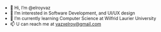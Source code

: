 - 👋 Hi, I’m @elroyvaz
- 👀 I’m interested in Software Development, and UI/UX design
- 🌱 I’m currently learning Computer Science at Wilfrid Laurier University
- 📫 U can reach me at vazxelroy@gmail.com

<!---
elroyvaz/elroyvaz is a ✨ special ✨ repository because its `README.md` (this file) appears on your GitHub profile.
You can click the Preview link to take a look at your changes.
--->

